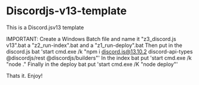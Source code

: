 # Discordjs-v13-template
This is a Discord.jsv13 template


IMPORTANT:
Create a Windows Batch file and name it "z3_discord.js v13".bat a "z2_run-index".bat and a "z1_run-deploy".bat
Then put in the discord.js bat 'start cmd.exe /k "npm i discord.js@13.10.2 discord-api-types @discordjs/rest @discordjs/builders"'
In the index bat put 'start cmd.exe /k "node ."
Finally in the deploy bat put 'start cmd.exe /K "node deploy"'

Thats it. Enjoy!

